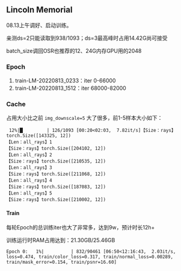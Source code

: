 

## Lincoln Memorial

08.13上午调好、启动训练。

亲测ds=2只能读取到938/1093；ds=3最高峰时占用14.42G尚可接受

batch_size调回OSR也推荐的12、24G内存GPU用的2048



### Epoch

1. train-LM-20220813_0233：iter 0-66000
1. train-LM-20220813_1512：iter 68000-82000





### Cache

占用大小比之前 `img_downscale=5` 大了很多，前1-5样本大小如下：

```
 12%|█▏        | 126/1093 [00:20<02:03,  7.82it/s]【Size：rays】torch.Size([143325, 12])
【Len：all_rays】1
【Size：rays】torch.Size([204102, 12])
【Len：all_rays】2
【Size：rays】torch.Size([210535, 12])
【Len：all_rays】3
【Size：rays】torch.Size([211068, 12])
【Len：all_rays】4
【Size：rays】torch.Size([187083, 12])
【Len：all_rays】5
【Size：rays】torch.Size([210002, 12])
```



#### Train

每轮Epoch的总训练iter也大了非常多，达到9w，预计时长12h+

训练运行时RAM占用达到：21.30GB/25.46GB

```
Epoch 0:   1%|          | 832/90461 [06:50<12:16:43,  2.03it/s, loss=0.474, train/color_loss=0.317, train/normal_loss=0.00289, train/mask_error=0.154, train/psnr=16.60]
```


